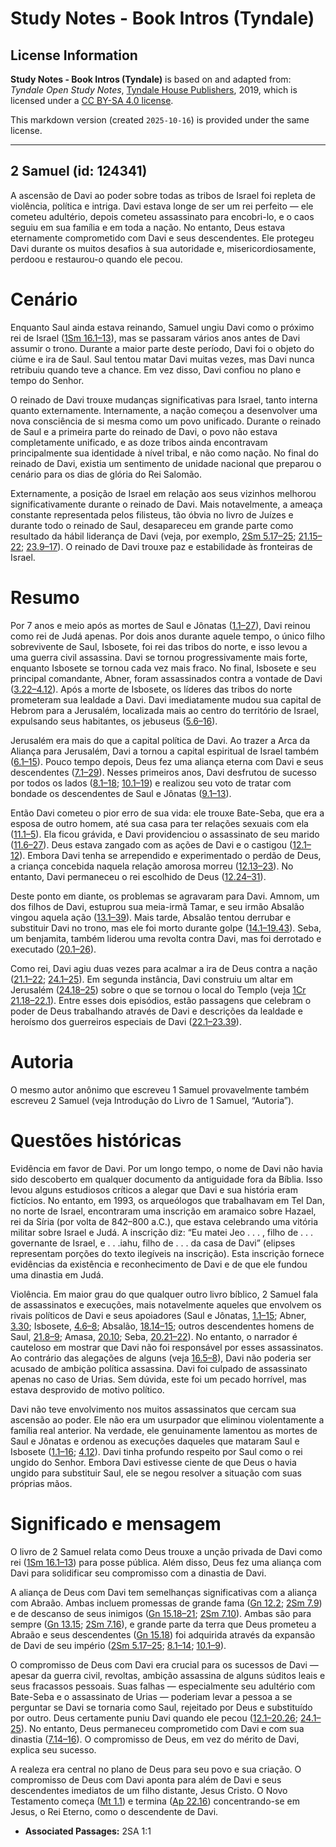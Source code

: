 # Study Notes - Book Intros (Tyndale)

## License Information

**Study Notes - Book Intros (Tyndale)** is based on and adapted from: _Tyndale Open Study Notes_, [Tyndale House Publishers](https://tyndaleopenresources.com/), 2019, which is licensed under a [CC BY-SA 4.0 license](https://creativecommons.org/licenses/by-sa/4.0/legalcode.en).

This markdown version (created `2025-10-16`) is provided under the same license.



--------------------------------

## 2 Samuel (id: 124341)

A ascensão de Davi ao poder sobre todas as tribos de Israel foi repleta de violência, política e intriga. Davi estava longe de ser um rei perfeito — ele cometeu adultério, depois cometeu assassinato para encobri\-lo, e o caos seguiu em sua família e em toda a nação. No entanto, Deus estava eternamente comprometido com Davi e seus descendentes. Ele protegeu Davi durante os muitos desafios à sua autoridade e, misericordiosamente, perdoou e restaurou\-o quando ele pecou.

Cenário
=======

Enquanto Saul ainda estava reinando, Samuel ungiu Davi como o próximo rei de Israel ([1Sm 16\.1–13](https://ref.ly/1Sam16:1-1Sam16:13)), mas se passaram vários anos antes de Davi assumir o trono. Durante a maior parte deste período, Davi foi o objeto do ciúme e ira de Saul. Saul tentou matar Davi muitas vezes, mas Davi nunca retribuiu quando teve a chance. Em vez disso, Davi confiou no plano e tempo do Senhor.

O reinado de Davi trouxe mudanças significativas para Israel, tanto interna quanto externamente. Internamente, a nação começou a desenvolver uma nova consciência de si mesma como um povo unificado. Durante o reinado de Saul e a primeira parte do reinado de Davi, o povo não estava completamente unificado, e as doze tribos ainda encontravam principalmente sua identidade à nível tribal, e não como nação. No final do reinado de Davi, existia um sentimento de unidade nacional que preparou o cenário para os dias de glória do Rei Salomão.

Externamente, a posição de Israel em relação aos seus vizinhos melhorou significativamente durante o reinado de Davi. Mais notavelmente, a ameaça constante representada pelos filisteus, tão óbvia no livro de Juízes e durante todo o reinado de Saul, desapareceu em grande parte como resultado da hábil liderança de Davi (veja, por exemplo, [2Sm 5\.17–25](https://ref.ly/2Sam5:17-2Sam5:25); [21\.15–22](https://ref.ly/2Sam21:15-2Sam21:22); [23\.9–17](https://ref.ly/2Sam23:9-2Sam23:17)). O reinado de Davi trouxe paz e estabilidade às fronteiras de Israel.

Resumo
======

Por 7 anos e meio após as mortes de Saul e Jônatas ([1\.1–27](https://ref.ly/2Sam1:1-2Sam1:27)), Davi reinou como rei de Judá apenas. Por dois anos durante aquele tempo, o único filho sobrevivente de Saul, Isbosete, foi rei das tribos do norte, e isso levou a uma guerra civil assassina. Davi se tornou progressivamente mais forte, enquanto Isbosete se tornou cada vez mais fraco. No final, Isbosete e seu principal comandante, Abner, foram assassinados contra a vontade de Davi ([3\.22–4\.12](https://ref.ly/2Sam3:22-2Sam4:12)). Após a morte de Isbosete, os líderes das tribos do norte prometeram sua lealdade a Davi. Davi imediatamente mudou sua capital de Hebrom para a Jerusalém, localizada mais ao centro do território de Israel, expulsando seus habitantes, os jebuseus ([5\.6–16](https://ref.ly/2Sam5:6-2Sam5:16)).

Jerusalém era mais do que a capital política de Davi. Ao trazer a Arca da Aliança para Jerusalém, Davi a tornou a capital espiritual de Israel também ([6\.1–15](https://ref.ly/2Sam6:1-2Sam6:15)). Pouco tempo depois, Deus fez uma aliança eterna com Davi e seus descendentes ([7\.1–29](https://ref.ly/2Sam7:1-2Sam7:29)). Nesses primeiros anos, Davi desfrutou de sucesso por todos os lados ([8\.1–18](https://ref.ly/2Sam8:1-2Sam8:18); [10\.1–19](https://ref.ly/2Sam10:1-2Sam10:19)) e realizou seu voto de tratar com bondade os descendentes de Saul e Jônatas ([9\.1–13](https://ref.ly/2Sam9:1-2Sam9:13)).

Então Davi cometeu o pior erro de sua vida: ele trouxe Bate\-Seba, que era a esposa de outro homem, até sua casa para ter relações sexuais com ela ([11\.1–5](https://ref.ly/2Sam11:1-2Sam11:5)). Ela ficou grávida, e Davi providenciou o assassinato de seu marido ([11\.6–27](https://ref.ly/2Sam11:6-2Sam11:27)). Deus estava zangado com as ações de Davi e o castigou ([12\.1–12](https://ref.ly/2Sam12:1-2Sam12:12)). Embora Davi tenha se arrependido e experimentado o perdão de Deus, a criança concebida naquela relação amorosa morreu ([12\.13–23](https://ref.ly/2Sam12:13-2Sam12:23)). No entanto, Davi permaneceu o rei escolhido de Deus ([12\.24–31](https://ref.ly/2Sam12:24-2Sam12:31)).

Deste ponto em diante, os problemas se agravaram para Davi. Amnom, um dos filhos de Davi, estuprou sua meia\-irmã Tamar, e seu irmão Absalão vingou aquela ação ([13\.1–39](https://ref.ly/2Sam13:1-2Sam13:39)). Mais tarde, Absalão tentou derrubar e substituir Davi no trono, mas ele foi morto durante golpe ([14\.1–19\.43](https://ref.ly/2Sam14:1-2Sam19:43)). Seba, um benjamita, também liderou uma revolta contra Davi, mas foi derrotado e executado ([20\.1–26](https://ref.ly/2Sam20:1-2Sam20:26)).

Como rei, Davi agiu duas vezes para acalmar a ira de Deus contra a nação ([21\.1–22](https://ref.ly/2Sam21:1-2Sam21:22); [24\.1–25](https://ref.ly/2Sam24:1-2Sam24:25)). Em segunda instância, Davi construiu um altar em Jerusalém ([24\.18–25](https://ref.ly/2Sam24:18-2Sam24:25)) sobre o que se tornou o local do Templo (veja [1Cr 21\.18–22\.1](https://ref.ly/1Chr21:18-1Chr22:1)). Entre esses dois episódios, estão passagens que celebram o poder de Deus trabalhando através de Davi e descrições da lealdade e heroísmo dos guerreiros especiais de Davi ([22\.1–23\.39](https://ref.ly/2Sam22:1-2Sam23:39)).

Autoria
=======

O mesmo autor anônimo que escreveu 1 Samuel provavelmente também escreveu 2 Samuel (veja Introdução do Livro de 1 Samuel, “Autoria”).

Questões históricas
===================

Evidência em favor de Davi. Por um longo tempo, o nome de Davi não havia sido descoberto em qualquer documento da antiguidade fora da Bíblia. Isso levou alguns estudiosos críticos a alegar que Davi e sua história eram fictícios. No entanto, em 1993, os arqueólogos que trabalhavam em Tel Dan, no norte de Israel, encontraram uma inscrição em aramaico sobre Hazael, rei da Síria (por volta de 842–800 a.C.), que estava celebrando uma vitória militar sobre Israel e Judá. A inscrição diz: “Eu matei Jeo . . . , filho de . . . governante de Israel, e . . .iahu, filho de . . . da casa de Davi” (elipses representam porções do texto ilegíveis na inscrição). Esta inscrição fornece evidências da existência e reconhecimento de Davi e de que ele fundou uma dinastia em Judá.

Violência. Em maior grau do que qualquer outro livro bíblico, 2 Samuel fala de assassinatos e execuções, mais notavelmente aqueles que envolvem os rivais políticos de Davi e seus apoiadores (Saul e Jônatas, [1\.1–15](https://ref.ly/2Sam1:1-2Sam1:15); Abner, [3\.30](https://ref.ly/2Sam3:30); Isbosete, [4\.6–8](https://ref.ly/2Sam4:6-2Sam4:8); Absalão, [18\.14–15](https://ref.ly/2Sam18:14-2Sam18:15); outros descendentes homens de Saul, [21\.8–9](https://ref.ly/2Sam21:8-2Sam21:9); Amasa, [20\.10](https://ref.ly/2Sam20:10); Seba, [20\.21–22](https://ref.ly/2Sam20:21-2Sam20:22)). No entanto, o narrador é cauteloso em mostrar que Davi não foi responsável por esses assassinatos. Ao contrário das alegações de alguns (veja [16\.5–8](https://ref.ly/2Sam16:5-2Sam16:8)), Davi não poderia ser acusado de ambição política assassina. Davi foi culpado de assassinato apenas no caso de Urias. Sem dúvida, este foi um pecado horrível, mas estava desprovido de motivo político.

Davi não teve envolvimento nos muitos assassinatos que cercam sua ascensão ao poder. Ele não era um usurpador que eliminou violentamente a família real anterior. Na verdade, ele genuinamente lamentou as mortes de Saul e Jônatas e ordenou as execuções daqueles que mataram Saul e Isbosete ([1\.1–16](https://ref.ly/2Sam1:1-2Sam1:16); [4\.12](https://ref.ly/2Sam4:12)). Davi tinha profundo respeito por Saul como o rei ungido do Senhor. Embora Davi estivesse ciente de que Deus o havia ungido para substituir Saul, ele se negou resolver a situação com suas próprias mãos.

Significado e mensagem
======================

O livro de 2 Samuel relata como Deus trouxe a unção privada de Davi como rei ([1Sm 16\.1–13](https://ref.ly/1Sam16:1-1Sam16:13)) para posse pública. Além disso, Deus fez uma aliança com Davi para solidificar seu compromisso com a dinastia de Davi.

A aliança de Deus com Davi tem semelhanças significativas com a aliança com Abraão. Ambas incluem promessas de grande fama ([Gn 12\.2](https://ref.ly/Gen12:2); [2Sm 7\.9](https://ref.ly/2Sam7:9)) e de descanso de seus inimigos ([Gn 15\.18–21](https://ref.ly/Gen15:18-Gen15:21); [2Sm 7\.10](https://ref.ly/2Sam7:10)). Ambas são para sempre ([Gn 13\.15](https://ref.ly/Gen13:15); [2Sm 7\.16](https://ref.ly/2Sam7:16)), e grande parte da terra que Deus prometeu a Abraão e seus descendentes ([Gn 15\.18](https://ref.ly/Gen15:18)) foi adquirida através da expansão de Davi de seu império ([2Sm 5\.17–25](https://ref.ly/2Sam5:17-2Sam5:25); [8\.1–14](https://ref.ly/2Sam8:1-2Sam8:14); [10\.1–9](https://ref.ly/2Sam10:1-2Sam10:9)).

O compromisso de Deus com Davi era crucial para os sucessos de Davi — apesar da guerra civil, revoltas, ambição assassina de alguns súditos leais e seus fracassos pessoais. Suas falhas — especialmente seu adultério com Bate\-Seba e o assassinato de Urias — poderiam levar a pessoa a se perguntar se Davi se tornaria como Saul, rejeitado por Deus e substituído por outro. Deus certamente puniu Davi quando ele pecou ([12\.1–20\.26](https://ref.ly/2Sam12:1-2Sam20:26); [24\.1–25](https://ref.ly/2Sam24:1-2Sam24:25)). No entanto, Deus permaneceu comprometido com Davi e com sua dinastia ([7\.14–16](https://ref.ly/2Sam7:14-2Sam7:16)). O compromisso de Deus, em vez do mérito de Davi, explica seu sucesso.

A realeza era central no plano de Deus para seu povo e sua criação. O compromisso de Deus com Davi aponta para além de Davi e seus descendentes imediatos de um filho distante, Jesus Cristo. O Novo Testamento começa ([Mt 1\.1](https://ref.ly/Matt1:1)) e termina ([Ap 22\.16](https://ref.ly/Rev22:16)) concentrando\-se em Jesus, o Rei Eterno, como o descendente de Davi.

* **Associated Passages:** 2SA 1:1

